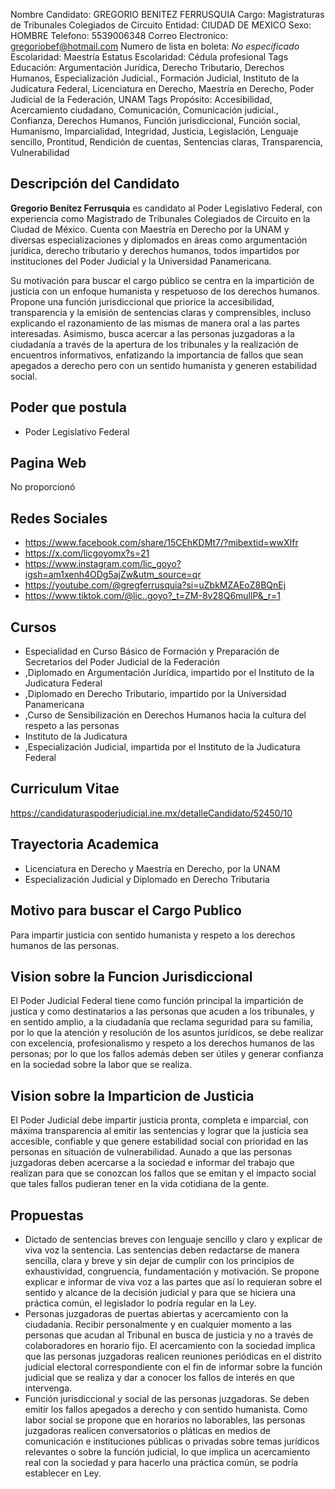 Nombre Candidato: GREGORIO BENITEZ FERRUSQUIA
Cargo: Magistraturas de Tribunales Colegiados de Circuito
Entidad: CIUDAD DE MEXICO
Sexo: HOMBRE
Telefono: 5539006348
Correo Electronico: gregoriobef@hotmail.com
Numero de lista en boleta: *No especificado*
Escolaridad: Maestría
Estatus Escolaridad: Cédula profesional
Tags Educación: Argumentación Jurídica, Derecho Tributario, Derechos Humanos, Especialización Judicial., Formación Judicial, Instituto de la Judicatura Federal, Licenciatura en Derecho, Maestría en Derecho, Poder Judicial de la Federación, UNAM
Tags Propósito: Accesibilidad, Acercamiento ciudadano, Comunicación, Comunicación judicial., Confianza, Derechos Humanos, Función jurisdiccional, Función social, Humanismo, Imparcialidad, Integridad, Justicia, Legislación, Lenguaje sencillo, Prontitud, Rendición de cuentas, Sentencias claras, Transparencia, Vulnerabilidad


## Descripción del Candidato 

**Gregorio Benítez Ferrusquia** es candidato al Poder Legislativo Federal, con experiencia como Magistrado de Tribunales Colegiados de Circuito en la Ciudad de México. Cuenta con Maestría en Derecho por la UNAM y diversas especializaciones y diplomados en áreas como argumentación jurídica, derecho tributario y derechos humanos, todos impartidos por instituciones del Poder Judicial y la Universidad Panamericana.

Su motivación para buscar el cargo público se centra en la impartición de justicia con un enfoque humanista y respetuoso de los derechos humanos. Propone una función jurisdiccional que priorice la accesibilidad, transparencia y la emisión de sentencias claras y comprensibles, incluso explicando el razonamiento de las mismas de manera oral a las partes interesadas. Asimismo, busca acercar a las personas juzgadoras a la ciudadanía a través de la apertura de los tribunales y la realización de encuentros informativos, enfatizando la importancia de fallos que sean apegados a derecho pero con un sentido humanista y generen estabilidad social.


## Poder que postula

- Poder Legislativo Federal


## Pagina Web

No proporcionó


## Redes Sociales

- https://www.facebook.com/share/15CEhKDMt7/?mibextid=wwXIfr
- https://x.com/licgoyomx?s=21
- https://www.instagram.com/lic_goyo?igsh=am1xenh4ODg5ajZw&utm_source=qr
- https://youtube.com/@gregferrusquia?si=uZbkMZAEoZ8BQnEj
- https://www.tiktok.com/@lic..goyo?_t=ZM-8v28Q6mullP&_r=1


## Cursos

- Especialidad en Curso Básico de Formación y Preparación de Secretarios del Poder Judicial de la Federación
- ,Diplomado en Argumentación Jurídica, impartido por el Instituto de la Judicatura Federal
- ,Diplomado en Derecho Tributario, impartido por la Universidad Panamericana
- ,Curso de Sensibilización en Derechos Humanos hacia la cultura del respeto a las personas
- Instituto de la Judicatura
- ,Especialización Judicial, impartida por el Instituto de la Judicatura Federal


## Curriculum Vitae

https://candidaturaspoderjudicial.ine.mx/detalleCandidato/52450/10


## Trayectoria Academica

- Licenciatura en Derecho y Maestría en Derecho, por la UNAM
- Especialización Judicial y Diplomado en Derecho Tributaria


## Motivo para buscar el Cargo Publico

Para impartir justicia con sentido humanista y respeto a los derechos humanos de las personas.


## Vision sobre la Funcion Jurisdiccional

El Poder Judicial Federal tiene como función principal la impartición de justica y como destinatarios a las personas que acuden a los tribunales, y en sentido amplio, a la ciudadanía que reclama seguridad para su familia, por lo que la atención y resolución de los asuntos jurídicos, se debe realizar con excelencia, profesionalismo y respeto a los derechos humanos de las personas; por lo que los fallos además deben ser útiles y generar confianza en la sociedad sobre la labor que se realiza.


## Vision sobre la Imparticion de Justicia

El Poder Judicial debe impartir justicia pronta, completa e imparcial, con máxima transparencia al emitir las sentencias y lograr que la justicia sea accesible, confiable y que genere estabilidad social con prioridad en las personas en situación de vulnerabilidad. Aunado a que las personas juzgadoras deben acercarse a la sociedad e informar del trabajo que realizan para que se conozcan los fallos que se emitan y el impacto social que tales fallos pudieran tener en la vida cotidiana de la gente.


## Propuestas

- Dictado de sentencias breves con lenguaje sencillo y claro y explicar de viva voz la sentencia. Las sentencias deben redactarse de manera sencilla, clara y breve y sin dejar de cumplir con los principios de exhaustividad, congruencia, fundamentación y motivación. Se propone explicar e informar de viva voz a las partes que así lo requieran sobre el sentido y alcance de la decisión judicial y para que se hiciera una práctica común, el legislador lo podría regular en la Ley.
- Personas juzgadoras de puertas abiertas y acercamiento con la ciudadanía. Recibir personalmente y en cualquier momento a las personas que acudan al Tribunal en busca de justicia y no a través de colaboradores en horario fijo. El acercamiento con la sociedad implica que las personas juzgadoras realicen reuniones periódicas en el distrito judicial electoral correspondiente con el fin de informar sobre la función judicial que se realiza y dar a conocer los fallos de interés en que intervenga.
- Función jurisdiccional y social de las personas juzgadoras. Se deben emitir los fallos apegados a derecho y con sentido humanista. Como labor social se propone que en horarios no laborables, las personas juzgadoras realicen conversatorios o pláticas en medios de comunicación e instituciones públicas o privadas sobre temas jurídicos relevantes o sobre la función judicial, lo que implica un acercamiento real con la sociedad y para hacerlo una práctica común, se podría establecer en Ley.

